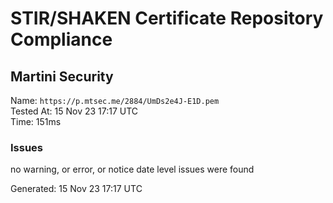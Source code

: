 # STIR/SHAKEN Certificate Repository Compliance

## Martini Security

Name: `https://p.mtsec.me/2884/UmDs2e4J-E1D.pem`\
Tested At: 15 Nov 23 17:17 UTC\
Time: 151ms

### Issues

no warning, or error, or notice date level issues were found

Generated: 15 Nov 23 17:17 UTC